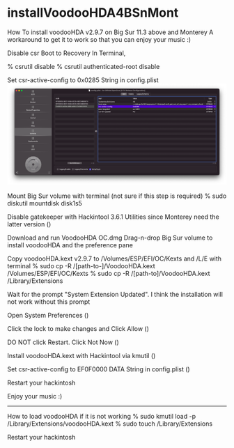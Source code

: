 # installVoodooHDA4BSnMont
How To install voodooHDA v2.9.7 on Big Sur 11.3 above and Monterey
A workaround to get it to work so that you can enjoy your music :)

Disable csr
Boot to Recovery
In Terminal,

% csrutil disable
% csrutil authenticated-root disable

Set csr-active-config to 0x0285 String in config.plist
![Screenshot](https://github.com/yahgoo/installVoodooHDA4BSnMont/blob/main/img/Screenshot%202021-07-02%20at%2011.19.57%20AM.png)

Mount Big Sur volume with terminal (not sure if this step is required)
% sudo diskutil mountdisk disk1s5

Disable gatekeeper with Hackintool 3.6.1 Utilities since Monterey need the latter version 
()

Download and run VoodooHDA OC.dmg
Drag-n-drop Big Sur volume to install voodooHDA and the preference pane

Copy voodooHDA.kext v2.9.7 to /Volumes/ESP/EFI/OC/Kexts and /L/E with terminal
% sudo cp -R /[path-to-]/VoodooHDA.kext /Volumes/ESP/EFI/OC/Kexts
% sudo cp -R /[path-to]/VoodooHDA.kext /Library/Extensions

Wait for the prompt "System Extension Updated". I think the installation will not work without this prompt

Open System Preferences
()

Click the lock to make changes and Click Allow
()

DO NOT click Restart. Click Not Now
()

Install voodooHDA.kext with Hackintool via kmutil
()

Set csr-active-config to EF0F0000 DATA String in config.plist
()

Restart your hackintosh

Enjoy your music :)

--------
How to load voodooHDA if it is not working
% sudo kmutil load -p /Library/Extensions/voodooHDA.kext
% sudo touch /Library/Extensions

Restart your hackintosh